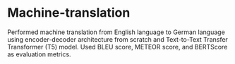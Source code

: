 # Machine-translation
Performed machine translation from English language to German  language using encoder-decoder architecture from scratch and Text-to-Text Transfer Transformer (T5) model. Used BLEU score, METEOR score, and BERTScore as evaluation metrics.
